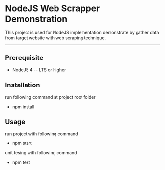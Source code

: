 # NodeJS Web Scrapper Demonstration

This project is used for NodeJS implementation demonstrate
by gather data from target website with web scraping technique.

-----
## Prerequisite

- NodeJS 4 -- LTS or higher

## Installation

run following command at project root folder
- npm install

## Usage

run project with following command
- npm start

unit tesing with following command
- npm test

